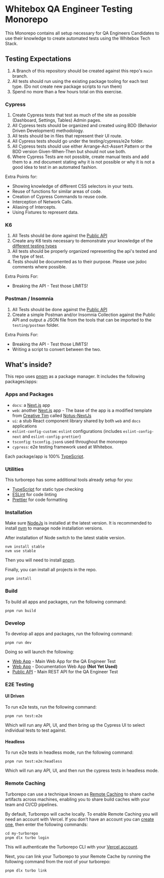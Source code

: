 # Whitebox QA Engineer Testing Monorepo

This Monorepo contains all setup necessary for QA Engineers Candidates to use their knowledge to create automated tests using the Whitebox Tech Stack.

## Testing Expectations

1. A Branch of this repository should be created against this repo's `main` branch.
2. All tests should run using the existing package tooling for each test type. (Do not create new package scripts to run them)
3. Spend no more than a few hours total on this exercise.

### Cypress

1. Create Cypress tests that test as much of the site as possible (Dashboard, Settings, Tables) Admin pages.
2. All Cypress tests should be organized and created using BDD (Behavior Driven Development) methodology.
3. All tests should be in files that represent their UI route.
4. All Cypress tests should go under the testing/cypress/e2e folder.
5. All Cypress tests should use either Arrange-Act-Assert Pattern or the BDD version Given-When-Then but should not use both.
6. Where Cypress Tests are not possible, create manual tests and add them to a .md document stating why it is not possible or why it is not a good idea to test in an automated fashion. 

Extra Points for:

- Showing knowledge of different CSS selectors in your tests.
- Reuse of functions for similar areas of code.
- Creation of Cypress Commands to reuse code.
- Interception of Network Calls.
- Aliasing of Intercepts.
- Using Fixtures to represent data.

### K6

1. All Tests should be done against the [Public API](https://localhost:3002)
2. Create any K6 tests necessary to demonstrate your knowledge of the [different testing types](https://k6.io/docs/test-types/)
3. All tests should be properly organized representing the api's tested and the type of test.
4. Tests should be documented as to their purpose. Please use jsdoc comments where possible.

Extra Points For:

- Breaking the API - Test those LIMITS!

### Postman / Insomnia

1. All Tests should be done against the [Public API](https://localhost:3002)
2. Create a simple Postman and/or Insomnia Collection against the Public API and output a JSON file from the tools that can be imported to the `testing/postman` folder.

Extra Points For:

- Breaking the API - Test those LIMITS!
- Writing a script to convert between the two.

## What's inside?

This repo uses [pnpm](https://pnpm.io) as a package manager. It includes the following packages/apps:

### Apps and Packages

- `docs`: a [Next.js](https://nextjs.org/) app
- `web`: another [Next.js](https://nextjs.org/) app - The base of the app is a modified template from [Creative Tim](https://www.creative-tim.com/) called [Notus-NextJs](https://github.com/creativetimofficial/notus-nextjs)
- `ui`: a stub React component library shared by both `web` and `docs` applications
- `eslint-config-custom`: `eslint` configurations (includes `eslint-config-next` and `eslint-config-prettier`)
- `tsconfig`: `tsconfig.json`s used throughout the monorepo
- `cypress`: e2e testing framework used at Whitebox.

Each package/app is 100% [TypeScript](https://www.typescriptlang.org/).

### Utilities

This turborepo has some additional tools already setup for you:

- [TypeScript](https://www.typescriptlang.org/) for static type checking
- [ESLint](https://eslint.org/) for code linting
- [Prettier](https://prettier.io) for code formatting

### Installation

Make sure [NodeJs](https://nodejs.dev/en/) is installed at the latest version. It is recommended to install [nvm](https://github.com/nvm-sh/nvm) to manage node installation versions.

After installation of Node switch to the latest stable version.

```
nvm install stable
nvm use stable
```

Then you will need to install [pnpm](https://pnpm.io).

Finally, you can install all projects in the repo.

```
pnpm install
```

### Build

To build all apps and packages, run the following command:

```
pnpm run build
```

### Develop

To develop all apps and packages, run the following command:

```
pnpm run dev
```

Doing so will launch the following:

- [Web App](http://localhost:3000) - Main Web App for the QA Engineer Test
- [Web App](http://localhost:3001) - Documentation Web App **(Not Yet Used)**
- [Public API](http://localhost:3002) - Main REST API for the QA Engineer Test

### E2E Testing

#### UI Driven

To run e2e tests, run the following command:

```
pnpm run test:e2e
```

Which will run any API, UI, and then bring up the Cypress UI to select individual tests to test against.

#### Headless

To run e2e tests in headless mode, run the following command:

```
pnpm run test:e2e:headless
```

Which will run any API, UI, and then run the cypress tests in headless mode.

### Remote Caching

Turborepo can use a technique known as [Remote Caching](https://turbo.build/repo/docs/core-concepts/remote-caching) to share cache artifacts across machines, enabling you to share build caches with your team and CI/CD pipelines.

By default, Turborepo will cache locally. To enable Remote Caching you will need an account with Vercel. If you don't have an account you can [create one](https://vercel.com/signup), then enter the following commands:

```
cd my-turborepo
pnpm dlx turbo login
```

This will authenticate the Turborepo CLI with your [Vercel account](https://vercel.com/docs/concepts/personal-accounts/overview).

Next, you can link your Turborepo to your Remote Cache by running the following command from the root of your turborepo:

```
pnpm dlx turbo link
```